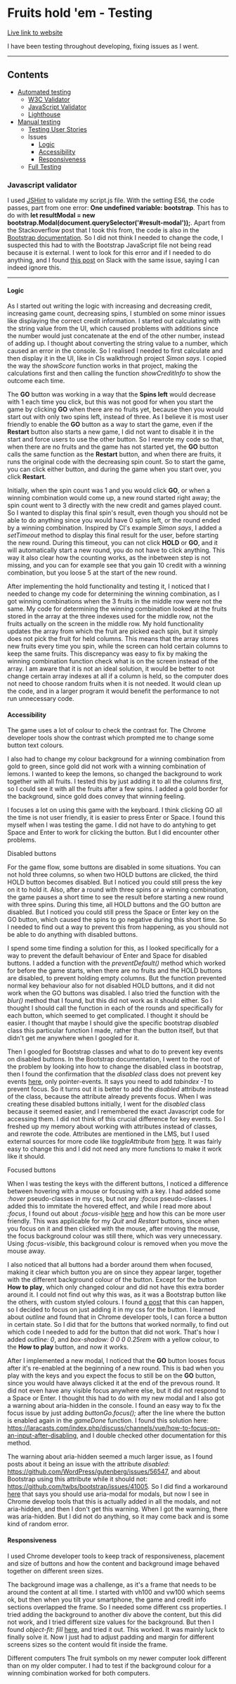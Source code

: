 # Fruits hold 'em - Testing

[Live link to website](https://lizzyongit.github.io/sotis-lifecoach/index.html)


I have been testing throughout developing, fixing issues as I went. 
- - -

## Contents

* [Automated testing](#automated-testing)
  * [W3C Validator](#w3c-validator)
  * [JavaScript Validator](#javascript-validator)
  * [Lighthouse](#lighthouse)
* [Manual testing](#manual-testing)
  * [Testing User Stories](#testing-user-stories)
  * Issues
    * [Logic](#logic)
    * [Accessibility](#accessibility)
    * [Responsiveness](#responsiveness)
  * [Full Testing](#full-testing)

### Javascript validator

I used [JSHint](https://jshint.com/) to validate my script.js file. With the setting ES6, the code passes, part from one error: **One undefined variable: bootstrap**. This has to do with **let resultModal =  new bootstrap.Modal(document.querySelector('#result-modal'));**. Apart from the Stackoverflow post that I took this from, the code is also in the [Bootstrap documentation](https://getbootstrap.com/docs/5.3/components/modal/#via-javascript). So I did not think I needed to change the code, I suspected this had to with the Bootstrap JavaScript file not being read because it is external. I went to look for this error and if I needed to do anything, and I found [this post](https://code-institute-room.slack.com/archives/C026PTF46F5/p1718936785177029) on Slack with the same issue, saying I can indeed ignore this. 

- - -

#### Logic

As I started out writing the logic with increasing and decreasing credit, increasing game count, decreasing spins, I stumbled on some minor issues like displaying the correct credit information. I started out calculating with the string value from the UI, which caused problems with additions since the number would just concatenate at the end of the other number, instead of adding up. I thought about converting the string value to a number, which caused an error in the console. So I realised I needed to first calculate and then display it in the UI, like in CIs walkthrough project *Simon says*. I copied the way the *showScore* function works in that project, making the calculations first and then calling the function *showCreditInfo* to show the outcome each time.


The **GO** button was working in a way that the **Spins left** would decrease with 1 each time you click, but this was not good for when you start the game by clicking **GO** when there are no fruits yet, because then you would start out with only two spins left, instead of three. As I believe it is most user friendly to enable the **GO** button as a way to start the game, even if the **Restart** button also starts a new game, I did not want to disable it in the start and force users to use the other button. So I rewrote my code so that, when there are no fruits and the game has not started yet, the **GO** button calls the same function as the **Restart** button, and when there are fruits, it runs the original code with the decreasing spin count. So to start the game, you can click either button, and during the game when you start over, you click **Restart**.


Initially, when the spin count was 1 and you would click **GO**, or when a winning combination would come up, a new round started right away; the spin count went to 3 directly with the new credit and games played count. So I wanted to display this final spin's result, even though you should not be able to do anything since you would have 0 spins left, or the round ended by a winning combination. Inspired by CI's example *Simon says*, I added a *setTimeout* method to display this final result for the user, before starting the new round. During this timeout, you can not click **HOLD** or **GO**, and it will automatically start a new round, you do not have to click anything. This way it also clear how the counting works, as the inbetween step is not missing, and you can for example see that you gain 10 credit with a winning combination, but you loose 5 at the start of the new round. 


After implementing the hold functionality and testing it, I noticed that I needed to change my code for determining the winning combination, as I got winning combinations when the 3 fruits in the middle row were not the same. My code for determining the winning combination looked at the fruits stored in the array at the three indexes used for the middle row, not the fruits actually on the screen in the middle row. My hold functionality updates the array from which the fruit are picked each spin, but it simply does not pick the fruit for held columns. This means that the array stores new fruits every time you spin, while the screen can hold certain columns to keep the same fruits. This discrepancy was easy to fix by making the winning combination function check what is on the screen instead of the array. I am aware that it is not an ideal solution, it would be better to not change certain array indexes at all if a column is held, so the computer does not need to choose random fruits when it is not needed. It would clean up the code, and in a larger program it would benefit the performance to not run unnecessary code.

#### Accessibility

The game uses a lot of colour to check the contrast for. The Chrome developer tools show the contrast which prompted me to change some button text colours. 


I also had to change my colour background for a winning combination from gold to green, since gold did not work with a winning combination of lemons. I wanted to keep the lemons, so changed the background to work together with all fruits. I tested this by just adding it to all the columns first, so I could see it with all the fruits after a few spins. I added a gold border for the background, since gold does convey that winning feeling. 


I focuses a lot on using this game with the keyboard. I think clicking GO all the time is not user friendly, it is easier to press Enter or Space. I found this myself when I was testing the game. I did not have to do antyhing to get Space and Enter to work for clicking the button. But I did encounter other problems.

Disabled buttons

For the game flow, some buttons are disabled in some situations. You can not hold three columns, so when two HOLD buttons are clicked, the third HOLD button becomes disabled. But I noticed you could still press the key on it to hold it. Also, after a round with three spins or a winning combination, the game pauses a short time to see the result before starting a new round with three spins. During this time, all HOLD buttons and the GO button are disabled. But I noticed you could still press the Space or Enter key on the GO button, which caused the spins to go negative during this short time. So I needed to find out a way to prevent this from happening, as you should not be able to do anything with disabled buttons.

I spend some time finding a solution for this, as I looked specifically for a way to prevent the default behaviour of Enter and Space for disabled buttons. I added a function with the *preventDefault()* method which worked for before the game starts, when there are no fruits and the HOLD buttons are disabled, to prevent holding empty columns. But the function prevented normal key behaviour also for not disabled HOLD buttons, and it did not work when the GO buttons was disabled. I also tried the function with the *blur()* method that I found, but this did not work as it should either. So I thought I should call the function in each of the rounds and specifically for each button, which seemed to get complicated. I thought it should be easier. I thought that maybe I should give the specific bootstrap *disabled* class this particular function I made, rather than the button itself, but that didn't get me anywhere when I googled for it. 

Then I googled for Bootstrap classes and what to do to prevent key events on disabled buttons. In the Bootstrap documentation, I went to the root of the problem by looking into how to change the disabled class in bootstrap, then I found the confirmation that the *disabled* class does not prevent key events [here](https://getbootstrap.com/docs/5.3/forms/overview/#disabled-forms), only pointer-events. It says you need to add *tabindex -1* to prevent focus. So it turns out it is better to add the *disabled* attribute instead of the class, because the attribute already prevents focus. When I was creating these disabled buttons initially, I went for the *disabled* class because it seemed easier, and I remembered the exact Javascript code for accessing them. I did not think of this crucial difference for key events. So I freshed up my memory about working with attributes instead of classes, and rewrote the code. Attributes are mentioned in the LMS, but I used external sources for more code like *toggleAttribute* from [here](https://developer.mozilla.org/en-US/docs/Web/API/Element/toggleAttribute). It was fairly easy to change this and I did not need any more functions to make it work like it should.

Focused buttons

When I was testing the keys with the different buttons, I noticed a difference between hovering with a mouse or focusing with a key. I had added some *:hover* pseudo-classes in my css, but not any *:focus* pseudo-classes. I added this to immitate the hovered effect, and while I read more about *:focus*, I found out about *:focus-visible* [here](https://developer.mozilla.org/en-US/docs/Web/CSS/:focus-visible) and how this can be more user friendly. This was applicable for my *Quit* and *Restart* buttons, since when you focus on it and then clicked with the mouse, after moving the mouse, the focus background colour was still there, which was very unnecessary. Using *:focus-visible*, this background colour is removed when you move the mouse away.

I also noticed that all buttons had a border around them when focused, making it clear which button you are on since they appear larger, together with the different background colour of the button. Except for the button **How to play**, which only changed colour and did not have this extra border around it. I could not find out why this was, as it was a Bootstrap button like the others, with custom styled colours. I found [a post](https://github.com/twbs/bootstrap/issues/38903) that this can happen, so I decided to focus on just adding it in my css for the button. I learned about *outline* and found that in Chrome developer tools, I can force a button in certain state. So I did that for the buttons that worked normally, to find out which code I needed to add for the button that did not work. That's how I added *outline: 0*, and *box-shadow: 0 0 0 0.25rem* with a yellow colour, to the **How to play** button, and now it works.

After I implemented a new modal, I noticed that the **GO** button looses focus after it's re-enabled at the beginning of a new round. This is bad when you play with the keys and you expect the focus to still be on the **GO** button, since you would have always clicked it at the end of the prevous round. It did not even have any visible focus anywhere else, but it did not respond to a Space or Enter. I thought this had to do with my new modal and I also got a warning about aria-hidden in the console. I found an easy way to fix the focus issue by just adding *buttonGo.focus();* after the line where the button is enabled again in the *gameDone* function. I found this solution here: https://laracasts.com/index.php/discuss/channels/vue/how-to-focus-on-an-input-after-disabling, and I double checked other documentation for this method.

The warning about aria-hidden seemed a much larger issue, as I found posts about it being an issue with the attribute *disabled*: https://github.com/WordPress/gutenberg/issues/56547, and about Bootstrap using this attribute while it should not: https://github.com/twbs/bootstrap/issues/41005. So I did find a workaround [here](https://stackoverflow.com/questions/62677291/aria-hidden-elements-do-not-contain-focusable-elements-issue-when-modal-is-sho) that says you should use aria-modal for modals, but now I see in Chrome develop tools that this is actually added in all the modals, and not aria-hidden, and then I don't get this warning. When I got the warning, there was aria-hidden. But I did not do anything, so it may come back and is some kind of random error. 


#### Responsiveness

I used Chrome developer tools to keep track of responsiveness, placement and size of buttons and how the content and background image behaved together on different sreen sizes. 

The background image was a challenge, as it's a frame that needs to be around the content at all time. I started with vh100 and vw100 which seems ok, but then when you tilt your smartphone, the game and credit info sections overlapped the frame. So I needed some different css properties. I tried adding the background to another div above the content, but this did not work, and I tried different size values for the background. But then I found *object-fit: fill* [here](https://developer.mozilla.org/en-US/docs/Web/CSS/object-fit), and tried it out. This worked. It was mainly luck to finally solve it. Now I just had to adjust padding and margin for different screens sizes so the content would fit inside the frame.



Different computers
The fruit symbols on my newer computer look different than on my older computer. I had to test if the background colour for a winning combination worked for both computers. 
